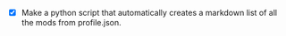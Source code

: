 - [x] Make a python script that automatically creates a markdown list of all the mods from profile.json.